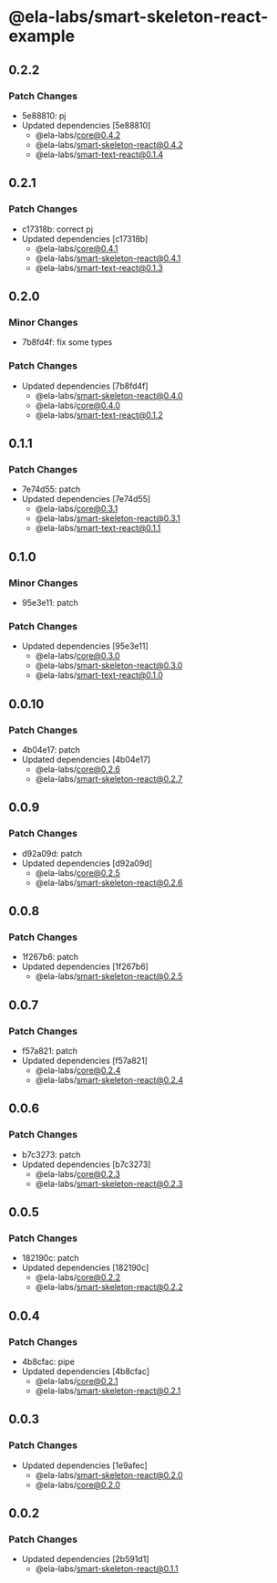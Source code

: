 # @ela-labs/smart-skeleton-react-example

## 0.2.2

### Patch Changes

- 5e88810: pj
- Updated dependencies [5e88810]
  - @ela-labs/core@0.4.2
  - @ela-labs/smart-skeleton-react@0.4.2
  - @ela-labs/smart-text-react@0.1.4

## 0.2.1

### Patch Changes

- c17318b: correct pj
- Updated dependencies [c17318b]
  - @ela-labs/core@0.4.1
  - @ela-labs/smart-skeleton-react@0.4.1
  - @ela-labs/smart-text-react@0.1.3

## 0.2.0

### Minor Changes

- 7b8fd4f: fix some types

### Patch Changes

- Updated dependencies [7b8fd4f]
  - @ela-labs/smart-skeleton-react@0.4.0
  - @ela-labs/core@0.4.0
  - @ela-labs/smart-text-react@0.1.2

## 0.1.1

### Patch Changes

- 7e74d55: patch
- Updated dependencies [7e74d55]
  - @ela-labs/core@0.3.1
  - @ela-labs/smart-skeleton-react@0.3.1
  - @ela-labs/smart-text-react@0.1.1

## 0.1.0

### Minor Changes

- 95e3e11: patch

### Patch Changes

- Updated dependencies [95e3e11]
  - @ela-labs/core@0.3.0
  - @ela-labs/smart-skeleton-react@0.3.0
  - @ela-labs/smart-text-react@0.1.0

## 0.0.10

### Patch Changes

- 4b04e17: patch
- Updated dependencies [4b04e17]
  - @ela-labs/core@0.2.6
  - @ela-labs/smart-skeleton-react@0.2.7

## 0.0.9

### Patch Changes

- d92a09d: patch
- Updated dependencies [d92a09d]
  - @ela-labs/core@0.2.5
  - @ela-labs/smart-skeleton-react@0.2.6

## 0.0.8

### Patch Changes

- 1f267b6: patch
- Updated dependencies [1f267b6]
  - @ela-labs/smart-skeleton-react@0.2.5

## 0.0.7

### Patch Changes

- f57a821: patch
- Updated dependencies [f57a821]
  - @ela-labs/core@0.2.4
  - @ela-labs/smart-skeleton-react@0.2.4

## 0.0.6

### Patch Changes

- b7c3273: patch
- Updated dependencies [b7c3273]
  - @ela-labs/core@0.2.3
  - @ela-labs/smart-skeleton-react@0.2.3

## 0.0.5

### Patch Changes

- 182190c: patch
- Updated dependencies [182190c]
  - @ela-labs/core@0.2.2
  - @ela-labs/smart-skeleton-react@0.2.2

## 0.0.4

### Patch Changes

- 4b8cfac: pipe
- Updated dependencies [4b8cfac]
  - @ela-labs/core@0.2.1
  - @ela-labs/smart-skeleton-react@0.2.1

## 0.0.3

### Patch Changes

- Updated dependencies [1e9afec]
  - @ela-labs/smart-skeleton-react@0.2.0
  - @ela-labs/core@0.2.0

## 0.0.2

### Patch Changes

- Updated dependencies [2b591d1]
  - @ela-labs/smart-skeleton-react@0.1.1
